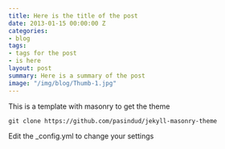 ```yaml
---
title: Here is the title of the post
date: 2013-01-15 00:00:00 Z
categories:
- blog
tags:
- tags for the post
- is here
layout: post
summary: Here is a summary of the post
image: "/img/blog/Thumb-1.jpg"
---
```


This is a template with masonry to get the theme

```
git clone https://github.com/pasindud/jekyll-masonry-theme
```

Edit the _config.yml to change your settings
